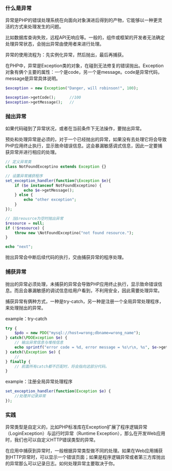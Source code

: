 ### 什么是异常

异常是PHP的错误处理系统在向面向对象演进后得到的产物，它能够以一种更灵活的方式来处理发生的问题。

比如数据库查询失败，远程API无响应等。一般的，组件或框架的开发者无法确定处理异常状态，会抛出异常由使用者来进行处理。



异常的使用流程为：先实例化异常，然后抛出，最后再捕获。

在PHP中，异常是Exception类的对象，在碰到无法修复的错误抛出。Exception对象有俩个主要的属性：一个是code，另一个是message。code是异常代码，message是异常具体说明。

```php
$exception = new Exception("Danger, will robinson!", 100);

$exception->getCode();		//100
$exception->getMessage();	//
```



### 抛出异常

如果代码碰到了异常状况，或者在当前条件下无法操作，要抛出异常。

预处和处理异常是必须的，对于一个已经抛出的异常，如果没有去处理它将会导致PHP应用终止执行，显示致命错误信息。这会暴漏敏感调式信息，因此一定要捕获异常并进行相应的处理。

```php
// 定义异常类
class NotFoundExceptino extends Exception {}

// 设置异常捕获程序
set_exception_handler(function(\Exception $e){
    if ($e instanceof NotFoundExceptino) {
        echo $e->getMessage();
    } else {
        echo "other exception";
    }
});

// 当$reousrce为空时抛出异常
$resource = null;
if (!$resource) {
    throw new \NotFoundExceptino("not found resource.");
}

echo "next";
```

抛出异常会中断后续代码的执行，交由捕获异常的程序处理。



### 捕获异常

抛出的异常必须处理，未捕获的异常会导致PHP应用终止执行，显示致命错误信息。而且会暴漏敏感的调试信息给用户看到，不利用安全，因此需要处理异常。

捕获异常有俩种方式，一种是try-catch，另一种是注册一个全局异常处理程序，来处理抛出的异常。

example：try-catch

```php
try {
    $pdo = new PDO("mysql://host=wrong;dbname=wrong_name");
} catch(\PDOException $e) {
    // 输出异常信息与堆栈信息
    echo sprintf("error code = %d, error message = %s\r\n, %s", $e->getCode(), $e->getMessage(), $e->getTraceAsString());
} catch(\Exception $e) {
    //
} finally {
    // 前面所有catch都不匹配时，将会指向这部分代码。
}
```

example：注册全局异常处理程序

```php
set_exception_handler(function(Exception $e) {
    //处理并记录异常
});
```



### 实践

异常类型是自定义的，比如PHP标准库在Exception扩展了程序逻辑异常（LoginException）与运行时异常（Runtime Exception），那么在开发Web应用时，我们也可以自定义HTTP错误类型的异常。

在应用中捕获到异常时，一般根据异常类型做不同的处理。如果在Web应用捕获到HTTP异常时，可以显示一个错误页面；如果是程序逻辑异常或者第三方库抛出的异常那么可以记录日志。如何处理异常主要取决于你。
